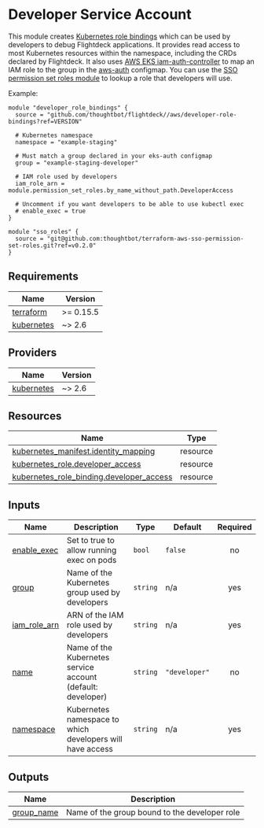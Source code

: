 # Developer Service Account

This module creates [Kubernetes role bindings] which can be used by
developers to debug Flightdeck applications. It provides read access to most
Kubernetes resources within the namespace, including the CRDs declared by
Flightdeck. It also uses [AWS EKS iam-auth-controller] to map an IAM role to the
group in the [aws-auth] configmap. You can use the [SSO permission set roles
module] to lookup a role that developers will use.

Example:

``` hcl
module "developer_role_bindings" {
  source = "github.com/thoughtbot/flightdeck//aws/developer-role-bindings?ref=VERSION"

  # Kubernetes namespace
  namespace = "example-staging"

  # Must match a group declared in your eks-auth configmap
  group = "example-staging-developer"

  # IAM role used by developers
  iam_role_arn = module.permission_set_roles.by_name_without_path.DeveloperAccess

  # Uncomment if you want developers to be able to use kubectl exec
  # enable_exec = true
}

module "sso_roles" {
  source = "git@github.com:thoughtbot/terraform-aws-sso-permission-set-roles.git?ref=v0.2.0"
}
```

[Kubernetes role bindings]: https://kubernetes.io/docs/reference/access-authn-authz/rbac/
[AWS EKS iam-auth-controller]: https://github.com/rustrial/aws-eks-iam-auth-controller
[aws-auth]: https://docs.aws.amazon.com/eks/latest/userguide/add-user-role.html
[SSO permission set roles module]: https://github.com/thoughtbot/terraform-aws-sso-permission-set-roles

<!-- BEGIN_TF_DOCS -->
## Requirements

| Name | Version |
|------|---------|
| <a name="requirement_terraform"></a> [terraform](#requirement\_terraform) | >= 0.15.5 |
| <a name="requirement_kubernetes"></a> [kubernetes](#requirement\_kubernetes) | ~> 2.6 |

## Providers

| Name | Version |
|------|---------|
| <a name="provider_kubernetes"></a> [kubernetes](#provider\_kubernetes) | ~> 2.6 |

## Resources

| Name | Type |
|------|------|
| [kubernetes_manifest.identity_mapping](https://registry.terraform.io/providers/hashicorp/kubernetes/latest/docs/resources/manifest) | resource |
| [kubernetes_role.developer_access](https://registry.terraform.io/providers/hashicorp/kubernetes/latest/docs/resources/role) | resource |
| [kubernetes_role_binding.developer_access](https://registry.terraform.io/providers/hashicorp/kubernetes/latest/docs/resources/role_binding) | resource |

## Inputs

| Name | Description | Type | Default | Required |
|------|-------------|------|---------|:--------:|
| <a name="input_enable_exec"></a> [enable\_exec](#input\_enable\_exec) | Set to true to allow running exec on pods | `bool` | `false` | no |
| <a name="input_group"></a> [group](#input\_group) | Name of the Kubernetes group used by developers | `string` | n/a | yes |
| <a name="input_iam_role_arn"></a> [iam\_role\_arn](#input\_iam\_role\_arn) | ARN of the IAM role used by developers | `string` | n/a | yes |
| <a name="input_name"></a> [name](#input\_name) | Name of the Kubernetes service account (default: developer) | `string` | `"developer"` | no |
| <a name="input_namespace"></a> [namespace](#input\_namespace) | Kubernetes namespace to which developers will have access | `string` | n/a | yes |

## Outputs

| Name | Description |
|------|-------------|
| <a name="output_group_name"></a> [group\_name](#output\_group\_name) | Name of the group bound to the developer role |
<!-- END_TF_DOCS -->
